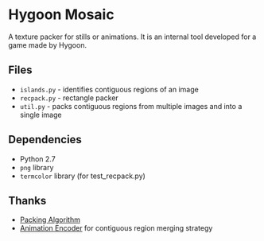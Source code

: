 Hygoon Mosaic
=============

A texture packer for stills or animations.  It is an internal tool developed for a game made by Hygoon.

Files
-----

* `islands.py` - identifies contiguous regions of an image
* `recpack.py` - rectangle packer
* `util.py` - packs contiguous regions from multiple images and into a single image

Dependencies
------------

* Python 2.7
* `png` library
* `termcolor` library (for test_recpack.py)

Thanks
------

* [Packing Algorithm](http://www.codeproject.com/Articles/210979/Fast-optimizing-rectangle-packing-algorithm-for-bu)
* [Animation Encoder](https://github.com/sublimehq/anim_encoder) for contiguous region merging strategy
